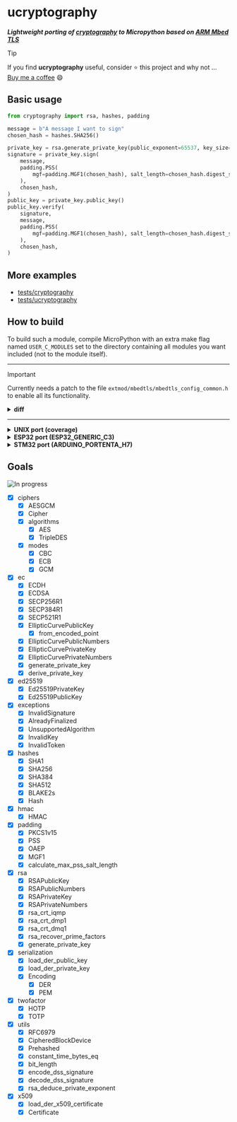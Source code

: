 # ucryptography

<b><i>Lightweight porting of [cryptography](https://github.com/pyca/cryptography)  to Micropython based on [ARM Mbed TLS](https://github.com/ARMmbed/mbedtls)</i></b>

> [!TIP]
> If you find **ucryptography** useful, consider :star: this project
> and why not ... [Buy me a coffee](https://www.buymeacoffee.com/damianomazp) :smile:

## Basic usage

```python
from cryptography import rsa, hashes, padding

message = b"A message I want to sign"
chosen_hash = hashes.SHA256()

private_key = rsa.generate_private_key(public_exponent=65537, key_size=2048)
signature = private_key.sign(
    message,
    padding.PSS(
        mgf=padding.MGF1(chosen_hash), salt_length=chosen_hash.digest_size
    ),
    chosen_hash,
)
public_key = private_key.public_key()
public_key.verify(
    signature,
    message,
    padding.PSS(
        mgf=padding.MGF1(chosen_hash), salt_length=chosen_hash.digest_size
    ),
    chosen_hash,
)
```

## More examples
- [tests/cryptography](https://github.com/dmazzella/ucryptography/tree/master/tests/cryptography)
- [tests/ucryptography](https://github.com/dmazzella/ucryptography/tree/master/tests/ucryptography)

## How to build

To build such a module, compile MicroPython with an extra make flag named ```USER_C_MODULES``` set to the directory containing all modules you want included (not to the module itself).

***

> [!IMPORTANT]
> Currently needs a patch to the file `extmod/mbedtls/mbedtls_config_common.h` to enable all its functionality.

<details><summary><b>diff</b></summary>
<p>

```diff
diff --git a/extmod/mbedtls/mbedtls_config_common.h b/extmod/mbedtls/mbedtls_config_common.h
index db1562f27..d938c829a 100644
--- a/extmod/mbedtls/mbedtls_config_common.h
+++ b/extmod/mbedtls/mbedtls_config_common.h
@@ -46,9 +46,11 @@
 #define MBEDTLS_ECP_DP_SECP256K1_ENABLED
 #define MBEDTLS_KEY_EXCHANGE_RSA_ENABLED
 #define MBEDTLS_KEY_EXCHANGE_ECDHE_ECDSA_ENABLED
+#define MBEDTLS_BASE64_C
 #define MBEDTLS_CAN_ECDH
 #define MBEDTLS_PK_CAN_ECDSA_SIGN
 #define MBEDTLS_PKCS1_V15
+#define MBEDTLS_PKCS1_V21
 #define MBEDTLS_SHA256_SMALLER
 #define MBEDTLS_SSL_PROTO_TLS1
 #define MBEDTLS_SSL_PROTO_TLS1_1
@@ -67,17 +69,23 @@
 #define MBEDTLS_BIGNUM_C
 #define MBEDTLS_CIPHER_C
 #define MBEDTLS_CTR_DRBG_C
+#define MBEDTLS_DES_C
 #define MBEDTLS_ECDH_C
 #define MBEDTLS_ECDSA_C
 #define MBEDTLS_ECP_C
 #define MBEDTLS_ENTROPY_C
 #define MBEDTLS_ERROR_C
+#define MBEDTLS_GCM_C
+#define MBEDTLS_GENPRIME
 #define MBEDTLS_MD_C
 #define MBEDTLS_MD5_C
 #define MBEDTLS_OID_C
+#define MBEDTLS_PEM_PARSE_C
+#define MBEDTLS_PEM_WRITE_C
 #define MBEDTLS_PKCS5_C
 #define MBEDTLS_PK_C
 #define MBEDTLS_PK_PARSE_C
+#define MBEDTLS_PK_WRITE_C
 #define MBEDTLS_PLATFORM_C
 #define MBEDTLS_RSA_C
 #define MBEDTLS_SHA1_C
```
</p>
</details>

***

<details><summary><b>UNIX port (coverage)</b></summary>
<p>

```bash
$ git clone https://github.com/micropython/micropython.git
$ cd micropython
micropython$ git submodule update --init --depth 1
micropython$ git clone https://github.com/dmazzella/ucryptography.git usercmodule/ucryptography
micropython$ git apply usercmodule/ucryptography/patches/extmod__mbedtls__mbedtls_config_common.h.patch
micropython$ cd usercmodule/ucryptography
ucryptography$ git submodule update --init --depth 1
ucryptography$ cd ../../
micropython$ make -j2 -C mpy-cross/
micropython$ make -j2 -C ports/unix/ VARIANT="coverage" MICROPY_SSL_AXTLS=0 MICROPY_SSL_MBEDTLS=1 USER_C_MODULES="$(pwd)/usercmodule"
```
</p>
</details>

<details><summary><b>ESP32 port (ESP32_GENERIC_C3)</b></summary>
<p>

```bash
$ git clone https://github.com/micropython/micropython.git
$ cd micropython
micropython$ git submodule update --init --depth 1
micropython$ git clone https://github.com/dmazzella/ucryptography.git usercmodule/ucryptography
micropython$ git apply usercmodule/ucryptography/patches/extmod__mbedtls__mbedtls_config_common.h.patch
micropython$ cd usercmodule/ucryptography
ucryptography$ git submodule update --init --depth 1
ucryptography$ cd ../../
micropython$ make -j2 -C mpy-cross/
micropython$ make -C ports/esp32 BOARD=ESP32_GENERIC_C3 USER_C_MODULES="$(pwd)/usercmodule/ucryptography/micropython.cmake"
```
</p>
</details>

<details><summary><b>STM32 port (ARDUINO_PORTENTA_H7)</b></summary>
<p>

```bash
$ git clone https://github.com/micropython/micropython.git
$ cd micropython
micropython$ git submodule update --init --depth 1
micropython$ git clone https://github.com/dmazzella/ucryptography.git usercmodule/ucryptography
micropython$ git apply usercmodule/ucryptography/patches/extmod__mbedtls__mbedtls_config_common.h.patch
micropython$ cd usercmodule/ucryptography
ucryptography$ git submodule update --init --depth 1
ucryptography$ cd ../../
micropython$ make -j2 -C mpy-cross/
micropython$ make -C ports/stm32 BOARD=ARDUINO_PORTENTA_H7 USER_C_MODULES="$(pwd)/usercmodule/ucryptography/micropython.cmake"
```
</p>
</details>


## Goals 

![In progress](https://progress-bar.dev/100/?title=completed)

- [x] ciphers
  - [x] AESGCM
  - [x] Cipher
  - [x] algorithms
    - [x] AES
    - [x] TripleDES
  - [x] modes
    - [x] CBC
    - [x] ECB
    - [x] GCM
- [x] ec
  - [x] ECDH
  - [x] ECDSA
  - [x] SECP256R1
  - [x] SECP384R1
  - [x] SECP521R1
  - [x] EllipticCurvePublicKey
    - [x] from_encoded_point
  - [x] EllipticCurvePublicNumbers
  - [x] EllipticCurvePrivateKey
  - [x] EllipticCurvePrivateNumbers
  - [x] generate_private_key
  - [x] derive_private_key
- [x] ed25519
  - [x] Ed25519PrivateKey
  - [x] Ed25519PublicKey
- [x] exceptions
  - [x] InvalidSignature
  - [x] AlreadyFinalized
  - [x] UnsupportedAlgorithm
  - [x] InvalidKey
  - [x] InvalidToken
- [x] hashes
  - [x] SHA1
  - [x] SHA256
  - [x] SHA384
  - [x] SHA512
  - [x] BLAKE2s
  - [x] Hash
- [x] hmac
  - [x] HMAC
- [x] padding
  - [x] PKCS1v15
  - [x] PSS
  - [x] OAEP
  - [x] MGF1
  - [x] calculate_max_pss_salt_length
- [x] rsa
  - [x] RSAPublicKey
  - [x] RSAPublicNumbers
  - [x] RSAPrivateKey
  - [x] RSAPrivateNumbers
  - [x] rsa_crt_iqmp
  - [x] rsa_crt_dmp1
  - [x] rsa_crt_dmq1
  - [x] rsa_recover_prime_factors
  - [x] generate_private_key
- [x] serialization
  - [x] load_der_public_key
  - [x] load_der_private_key
  - [x] Encoding
    - [x] DER
    - [x] PEM
- [x] twofactor
  - [x] HOTP
  - [x] TOTP
- [x] utils
  - [x] RFC6979
  - [x] CipheredBlockDevice
  - [x] Prehashed
  - [x] constant_time_bytes_eq
  - [x] bit_length
  - [x] encode_dss_signature
  - [x] decode_dss_signature
  - [x] rsa_deduce_private_exponent
- [x] x509
  - [x] load_der_x509_certificate
  - [x] Certificate
